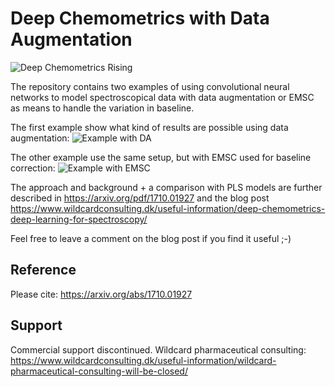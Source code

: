# Deep Chemometrics with Data Augmentation

![Deep Chemometrics Rising](https://www.wildcardconsulting.dk/wp-content/uploads/2017/11/Li_Banner.png)

The repository contains two examples of using convolutional neural networks to model spectroscopical data with data augmentation or EMSC as means to handle the variation in baseline.

The first example show what kind of results are possible using data augmentation: ![Example with DA](https://github.com/EBjerrum/Deep-Chemometrics/blob/master/Deep_Chemometrics_with_data_augmentation.py.ipynb)

The other example use the same setup, but with EMSC used for baseline correction: ![Example with EMSC](https://github.com/EBjerrum/Deep-Chemometrics/blob/master/Deep_Chemometrics_EMSC_only.py.ipynb)

The approach and background + a comparison with PLS models are further described in https://arxiv.org/pdf/1710.01927
and the blog post https://www.wildcardconsulting.dk/useful-information/deep-chemometrics-deep-learning-for-spectroscopy/

Feel free to leave a comment on the blog post if you find it useful ;-)



## Reference

Please cite: https://arxiv.org/abs/1710.01927



## Support

Commercial support discontinued.  Wildcard pharmaceutical consulting: https://www.wildcardconsulting.dk/useful-information/wildcard-pharmaceutical-consulting-will-be-closed/
